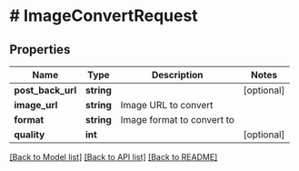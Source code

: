 # # ImageConvertRequest

## Properties

Name | Type | Description | Notes
------------ | ------------- | ------------- | -------------
**post_back_url** | **string** |  | [optional]
**image_url** | **string** | Image URL to convert |
**format** | **string** | Image format to convert to |
**quality** | **int** |  | [optional]

[[Back to Model list]](../../README.md#models) [[Back to API list]](../../README.md#endpoints) [[Back to README]](../../README.md)
